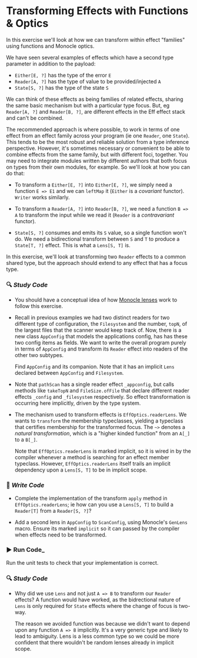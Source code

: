# Transforming Effects with Functions & Optics

In this exercise we'll look at how we can transform within effect "families" using functions and Monocle optics.

We have seen several examples of effects which have a second type parameter in addition to the payload:

- `Either[E, ?]` has the type of the error `E`
- `Reader[A, ?]` has the type of value to be provided/injected `A`
- `State[S, ?]` has the type of the state `S`

We can think of these effects as being families of related effects, sharing the same basic mechanism but with a particular
type focus. But, eg  `Reader[A, ?]` and `Reader[B, ?]`, are different effects in the Eff effect stack and can't be combined.

The recommended approach is where possible, to work in terms of one effect from an effect family across your program
(ie one `Reader`, one `State`). This tends to be the most robust and reliable solution from a type inference perspective.
However, it's sometimes necessary or convenient to be able to combine effects from the same family, but with different foci,
together. You may need to integrate modules written by different authors that both focus on types from their own modules,
for example. So we'll look at how you can do that:

- To transform a `Either[E, ?]` into `Either[E, ?]`, we simply need a function `E => E1` and we can `leftMap` it (`Either`
is a *covariant* functor). `Writer` works similarly.

- To transform a `Reader[A, ?]` into `Reader[B, ?]`, we need a function `B => A` to transform the input while we read it
(`Reader` is a *contravariant* functor).

- `State[S, ?]` consumes and emits its `S` value, so a single function won't do. We need a bidirectional transform between
`S` and `T` to produce a  `State[T, ?]` effect. This is what a `Lens[S, T]` is.

In this exercise, we'll look at transforming two `Reader` effects to a common shared type, but the approach should extend
to any effect that has a focus type.

### :mag: _Study Code_

- You should have a conceptual idea of how [Monocle lenses](http://julien-truffaut.github.io/Monocle/optics/lens.html)
work to follow this exercise.


- Recall in previous examples we had two distinct readers for two different type of configuration, the `Filesystem` and
the number, `topN`, of the largest files that the scanner would keep track of. Now, there is a new class `AppConfig` that
models the applications config, has has these two config items as fields. We want to write the overall program purely in
terms of `AppConfig` and transform its `Reader` effect into readers of the other two subtypes.

   Find `AppConfig` and its companion. Note that it has an implicit `Lens` declared between `AppConfig` and `Filesystem`.


- Note that `pathScan` has a single reader effect `_appconfig`, but calls methods like `takeTopN` and `FileSize.ofFile`
that declare different reader effects `_config` and `_filesystem` respectively. So effect transformation is occurring
here implicitly, driven by the type system.


- The mechanism used to transform effects is  `EffOptics.readerLens`. We wants to `transform` the membership typeclasses,
yielding a typeclass that certifies membership for the transformed focus. The `~>` denotes a *natural transformation*,
which is a "higher kinded function" from an `A[_]` to a `B[_]`.

  Note that `EffOptics.readerLens` is marked implicit, so it is wired in by the compiler whenever a method is searching
  for an effect member typeclass. However, `EffOptics.readerLens` itself trails an implicit dependency upon a `Lens[S, T]`
  to be in implicit scope.


### :pencil: _Write Code_

- Complete the implementation of the transform `apply` method in `EffOptics.readerLens`; ie how can you use a `Lens[S, T]`
to build a `Reader[T]` from a `Reader[S, ?]`?

- Add a second lens in `AppConfig` to `ScanConfig`, using Monocle's `GenLens` macro. Ensure its marked `implicit` so it
can passed by the compiler when effects need to be transformed.


### :arrow_forward: Run Code_

Run the unit tests to check that your implementation is correct.



### :mag: _Study Code_

- Why did we use `Lens` and not just `A => B` to transform our `Reader` effects? A function would have worked, as the
bidrectional nature of `Lens` is only required for `State` effects where the change of focus is two-way.

  The reason we avoided function was because we didn't want to depend upon any function `A => B` implicitly. It's a very
  generic type and likely to lead to ambiguity. Lens is a less common type so we could be more confident that there wouldn't be random
  lenses already in implicit scope.
